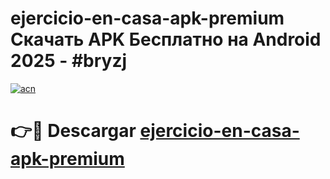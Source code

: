 # ejercicio-en-casa-apk-premium Скачать APK Бесплатно на Android 2025 - #bryzj

[![acn](https://github.com/user-attachments/assets/0f9c940e-d8b0-45ae-aac7-cd30a18b3e1c)](https://apps.freeplayer.one?title=ejercicio-en-casa-apk-premium&ref=9RF)

# 👉🔴 Descargar [ejercicio-en-casa-apk-premium](https://apps.freeplayer.one?title=ejercicio-en-casa-apk-premium&ref=9RF)